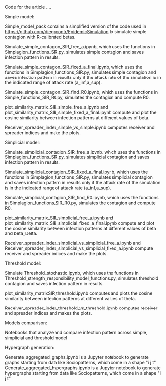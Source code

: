 Code for the article ....


Simple model:

Simple_model_pack contains a simplified version of the code used in https://github.com/diegocontr/EpidemicSimulation to simulate simple contagion with R-calibrated betas.

Simulate_simple_contagion_SIR_free_a.ipynb, which uses the functions in Simplagion_functions_SIR.py, simulates simple contagion and saves infection pattern in results.

Simulate_simple_contagion_SIR_fixed_a_final.ipynb, which uses the functions in Simplagion_functions_SIR.py, simulates simple contagion and saves infection pattern in results only if the attack rate of the simulation is in the indicated range of attack rate (a_inf,a_sup).

Simulate_simple_contagion_SIR_find_R0.ipynb, which uses the functions in Simple_functions_SIR_R0.py, simulates the contagion and compute R0.

plot_similarity_matrix_SIR_simple_free_a.ipynb and plot_similarity_matrix_SIR_simple_fixed_a_final.ipynb compute and plot the cosine similarity between infection patterns at different values of beta.

Receiver_spreader_index_simple_vs_simple.ipynb computes receiver and spreader indices and make the plots.


Simplicial model:

Simulate_simplicial_contagion_SIR_free_a.ipynb, which uses the functions in Simplagion_functions_SIR.py, simulates simplicial contagion and saves infection pattern in results.

Simulate_simplicial_contagion_SIR_fixed_a_final.ipynb, which uses the functions in Simplagion_functions_SIR.py, simulates simplicial contagion and saves infection pattern in results only if the attack rate of the simulation is in the indicated range of attack rate (a_inf,a_sup).

Simulate_simplicial_contagion_SIR_find_R0.ipynb, which uses the functions in Simplagion_functions_SIR_R0.py, simulates the contagion and compute R0.

plot_similarity_matrix_SIR_simplicial_free_a.ipynb and plot_similarity_matrix_SIR_simplicial_fixed_a_final.ipynb compute and plot the cosine similarity between infection patterns at different values of beta and beta_Delta.

Receiver_spreader_index_simplicial_vs_simplicial_free_a.ipynb and Receiver_spreader_index_simplicial_vs_simplicial_fixed_a.ipynb compute receiver and spreader indices and make the plots.

Threshold model:

Simulate Threshold_stochastic.ipynb, which uses the functions in Threshold_strength_responsibility_model_functions.py, simulates threshold contagion and saves infection pattern in results.

plot_similarity_matrixSIR_threshold.ipynb computes and plots the cosine similarity between infection patterns at different values of theta.

Receiver_spreader_index_threshold_vs_threshold.ipynb computes receiver and spreader indices and makes the plots.


Models comparison:

Notebooks that analyze and compare infection pattern across simple, simplicial and threshold model


Hypergraph generation:

Generate_aggregated_graphs.ipynb is a Jupyter notebook to generate graphs starting from data like Sociopatterns, which come in a shape "i j t"
Generate_aggregated_hypergraphs.ipynb is a Jupyter notebook to generate hypergraphs starting from data like Sociopatterns, which come in a shape "i j t"

